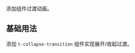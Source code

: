 添加组件过渡动画。

## 基础用法

添加 `t-collapse-transition` 组件实现展开/收起过渡。

<Example :code="CollapseTransitionBase" />

<script setup lang="ts">
import * as CollapseTransitionBase from '~src/example/collapse-transition/base.vue'
</script>
